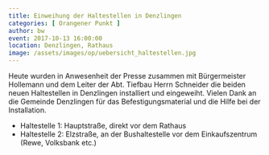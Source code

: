 ```yaml
---
title: Einweihung der Haltestellen in Denzlingen
categories: [ Orangener Punkt ]
author: bw
event: 2017-10-13 16:00:00
location: Denzlingen, Rathaus
image: /assets/images/op/uebersicht_haltestellen.jpg
---
```

Heute wurden in Anwesenheit der Presse zusammen mit Bürgermeister Hollemann und dem Leiter der Abt. Tiefbau Herrn Schneider die beiden neuen Haltestellen in Denzlingen installiert und eingeweiht. Vielen Dank an die Gemeinde Denzlingen für das Befestigungsmaterial und die Hilfe bei der Installation.

* Haltestelle​ ​1:​ ​​Hauptstraße,​ ​direkt​ ​vor​ ​dem​ ​Rathaus
* Haltestelle​ ​2:​ ​​Elzstraße,​ ​an​ ​der​ ​Bushaltestelle​ ​vor​ ​dem Einkaufszentrum​ ​(Rewe,​ ​Volksbank​ ​etc.)
